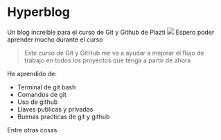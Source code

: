 # Hyperblog 
Un blog increible para el curso de Git y Github de Plazti
[![](https://external-content.duckduckgo.com/iu/?u=https%3A%2F%2Fwww.techwikies.com%2Fwp-content%2Fuploads%2F2019%2F06%2FPlatzi.jpg&f=1&nofb=1)](https://external-content.duckduckgo.com/iu/?u=https%3A%2F%2Fwww.techwikies.com%2Fwp-content%2Fuploads%2F2019%2F06%2FPlatzi.jpg&f=1&nofb=1)
Espero poder aprender mucho durante el curso
> Este curso de Git y GitHub me va a ayudar a mejorar el flujo de trabajo en todos los proyectos que tenga a partir de ahora 

He aprendido de:
* Terminal de git bash 
* Comandos de git 
* Uso de github 
* Llaves publicas y privadas 
* Buenas practicas de git y github

Entre otras cosas
